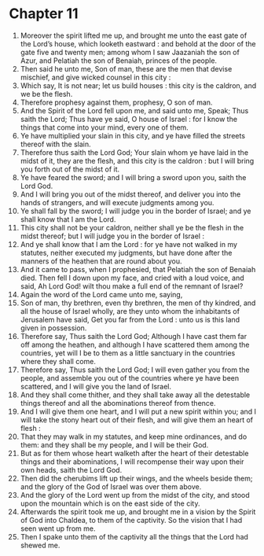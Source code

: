 # Chapter 11

1. Moreover the spirit lifted me up, and brought me unto the east gate of the Lord’s house, which looketh eastward : and behold at the door of the gate five and twenty men; among whom I saw Jaazaniah the son of Azur, and Pelatiah the son of Benaiah, princes of the people.
2. Then said he unto me, Son of man, these are the men that devise mischief, and give wicked counsel in this city :
3. Which say, It is not near; let us build houses : this city is the caldron, and we be the flesh.
4. Therefore prophesy against them, prophesy, O son of man.
5. And the Spirit of the Lord fell upon me, and said unto me, Speak; Thus saith the Lord; Thus have ye said, O house of Israel : for I know the things that come into your mind, every one of them.
6. Ye have multiplied your slain in this city, and ye have filled the streets thereof with the slain.
7. Therefore thus saith the Lord God; Your slain whom ye have laid in the midst of it, they are the flesh, and this city is the caldron : but I will bring you forth out of the midst of it.
8. Ye have feared the sword; and I will bring a sword upon you, saith the Lord God.
9. And I will bring you out of the midst thereof, and deliver you into the hands of strangers, and will execute judgments among you.
10. Ye shall fall by the sword; I will judge you in the border of Israel; and ye shall know that I am the Lord.
11. This city shall not be your caldron, neither shall ye be the flesh in the midst thereof; but I will judge you in the border of Israel :
12. And ye shall know that I am the Lord : for ye have not walked in my statutes, neither executed my judgments, but have done after the manners of the heathen that are round about you.
13. And it came to pass, when I prophesied, that Pelatiah the son of Benaiah died. Then fell I down upon my face, and cried with a loud voice, and said, Ah Lord God! wilt thou make a full end of the remnant of Israel?
14. Again the word of the Lord came unto me, saying,
15. Son of man, thy brethren, even thy brethren, the men of thy kindred, and all the house of Israel wholly, are they unto whom the inhabitants of Jerusalem have said, Get you far from the Lord : unto us is this land given in possession.
16. Therefore say, Thus saith the Lord God; Although I have cast them far off among the heathen, and although I have scattered them among the countries, yet will I be to them as a little sanctuary in the countries where they shall come.
17. Therefore say, Thus saith the Lord God; I will even gather you from the people, and assemble you out of the countries where ye have been scattered, and I will give you the land of Israel.
18. And they shall come thither, and they shall take away all the detestable things thereof and all the abominations thereof from thence.
19. And I will give them one heart, and I will put a new spirit within you; and I will take the stony heart out of their flesh, and will give them an heart of flesh :
20. That they may walk in my statutes, and keep mine ordinances, and do them: and they shall be my people, and I will be their God.
21. But as for them whose heart walketh after the heart of their detestable things and their abominations, I will recompense their way upon their own heads, saith the Lord God.
22. Then did the cherubims lift up their wings, and the wheels beside them; and the glory of the God of Israel was over them above.
23. And the glory of the Lord went up from the midst of the city, and stood upon the mountain which is on the east side of the city.
24. Afterwards the spirit took me up, and brought me in a vision by the Spirit of God into Chaldea, to them of the captivity. So the vision that I had seen went up from me.
25. Then I spake unto them of the captivity all the things that the Lord had shewed me.

